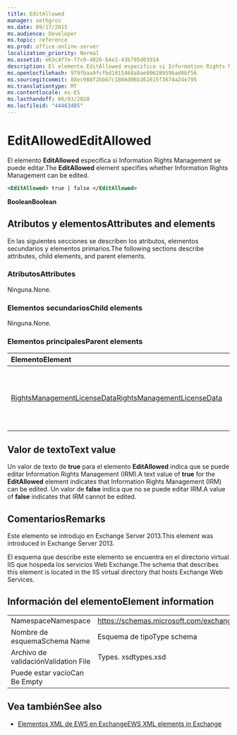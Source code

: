 ```yaml
---
title: EditAllowed
manager: sethgros
ms.date: 09/17/2015
ms.audience: Developer
ms.topic: reference
ms.prod: office-online-server
localization_priority: Normal
ms.assetid: e63c4f7e-77c0-4826-b4e2-43b795d03914
description: El elemento EditAllowed especifica si Information Rights Management se puede editar.
ms.openlocfilehash: 979fbaa9fcfbd1015468a8ae00628959bad0bf56
ms.sourcegitcommit: 88ec988f2bb67c1866d06b361615f3674a24e795
ms.translationtype: MT
ms.contentlocale: es-ES
ms.lasthandoff: 06/03/2020
ms.locfileid: "44463485"
---
```

# <a name="editallowed"></a><span data-ttu-id="d7ed9-103">EditAllowed</span><span class="sxs-lookup"><span data-stu-id="d7ed9-103">EditAllowed</span></span>

<span data-ttu-id="d7ed9-104">El elemento **EditAllowed** especifica si Information Rights Management se puede editar.</span><span class="sxs-lookup"><span data-stu-id="d7ed9-104">The **EditAllowed** element specifies whether Information Rights Management can be edited.</span></span> 
  
```XML
<EditAllowed> true | false </EditAllowed>
```

 <span data-ttu-id="d7ed9-105">**Boolean**</span><span class="sxs-lookup"><span data-stu-id="d7ed9-105">**Boolean**</span></span>
## <a name="attributes-and-elements"></a><span data-ttu-id="d7ed9-106">Atributos y elementos</span><span class="sxs-lookup"><span data-stu-id="d7ed9-106">Attributes and elements</span></span>

<span data-ttu-id="d7ed9-107">En las siguientes secciones se describen los atributos, elementos secundarios y elementos primarios.</span><span class="sxs-lookup"><span data-stu-id="d7ed9-107">The following sections describe attributes, child elements, and parent elements.</span></span>
  
### <a name="attributes"></a><span data-ttu-id="d7ed9-108">Atributos</span><span class="sxs-lookup"><span data-stu-id="d7ed9-108">Attributes</span></span>

<span data-ttu-id="d7ed9-109">Ninguna.</span><span class="sxs-lookup"><span data-stu-id="d7ed9-109">None.</span></span>
  
### <a name="child-elements"></a><span data-ttu-id="d7ed9-110">Elementos secundarios</span><span class="sxs-lookup"><span data-stu-id="d7ed9-110">Child elements</span></span>

<span data-ttu-id="d7ed9-111">Ninguna.</span><span class="sxs-lookup"><span data-stu-id="d7ed9-111">None.</span></span>
  
### <a name="parent-elements"></a><span data-ttu-id="d7ed9-112">Elementos principales</span><span class="sxs-lookup"><span data-stu-id="d7ed9-112">Parent elements</span></span>

|<span data-ttu-id="d7ed9-113">**Elemento**</span><span class="sxs-lookup"><span data-stu-id="d7ed9-113">**Element**</span></span>|<span data-ttu-id="d7ed9-114">**Descripción**</span><span class="sxs-lookup"><span data-stu-id="d7ed9-114">**Description**</span></span>|
|:-----|:-----|
|[<span data-ttu-id="d7ed9-115">RightsManagementLicenseData</span><span class="sxs-lookup"><span data-stu-id="d7ed9-115">RightsManagementLicenseData</span></span>](rightsmanagementlicensedata.md) <br/> |<span data-ttu-id="d7ed9-116">Especifica información sobre la licencia de administración de derechos.</span><span class="sxs-lookup"><span data-stu-id="d7ed9-116">Specifies information about the rights management license.</span></span>  <br/> |
   
## <a name="text-value"></a><span data-ttu-id="d7ed9-117">Valor de texto</span><span class="sxs-lookup"><span data-stu-id="d7ed9-117">Text value</span></span>

<span data-ttu-id="d7ed9-118">Un valor de texto de **true** para el elemento **EditAllowed** indica que se puede editar Information Rights Management (IRM).</span><span class="sxs-lookup"><span data-stu-id="d7ed9-118">A text value of **true** for the **EditAllowed** element indicates that Information Rights Management (IRM) can be edited.</span></span> <span data-ttu-id="d7ed9-119">Un valor de **false** indica que no se puede editar IRM.</span><span class="sxs-lookup"><span data-stu-id="d7ed9-119">A value of **false** indicates that IRM cannot be edited.</span></span> 
  
## <a name="remarks"></a><span data-ttu-id="d7ed9-120">Comentarios</span><span class="sxs-lookup"><span data-stu-id="d7ed9-120">Remarks</span></span>

<span data-ttu-id="d7ed9-121">Este elemento se introdujo en Exchange Server 2013.</span><span class="sxs-lookup"><span data-stu-id="d7ed9-121">This element was introduced in Exchange Server 2013.</span></span>
  
<span data-ttu-id="d7ed9-122">El esquema que describe este elemento se encuentra en el directorio virtual IIS que hospeda los servicios Web Exchange.</span><span class="sxs-lookup"><span data-stu-id="d7ed9-122">The schema that describes this element is located in the IIS virtual directory that hosts Exchange Web Services.</span></span>
  
## <a name="element-information"></a><span data-ttu-id="d7ed9-123">Información del elemento</span><span class="sxs-lookup"><span data-stu-id="d7ed9-123">Element information</span></span>

|||
|:-----|:-----|
|<span data-ttu-id="d7ed9-124">Namespace</span><span class="sxs-lookup"><span data-stu-id="d7ed9-124">Namespace</span></span>  <br/> |https://schemas.microsoft.com/exchange/services/2006/types  <br/> |
|<span data-ttu-id="d7ed9-125">Nombre de esquema</span><span class="sxs-lookup"><span data-stu-id="d7ed9-125">Schema Name</span></span>  <br/> |<span data-ttu-id="d7ed9-126">Esquema de tipo</span><span class="sxs-lookup"><span data-stu-id="d7ed9-126">Type schema</span></span>  <br/> |
|<span data-ttu-id="d7ed9-127">Archivo de validación</span><span class="sxs-lookup"><span data-stu-id="d7ed9-127">Validation File</span></span>  <br/> |<span data-ttu-id="d7ed9-128">Types. xsd</span><span class="sxs-lookup"><span data-stu-id="d7ed9-128">types.xsd</span></span>  <br/> |
|<span data-ttu-id="d7ed9-129">Puede estar vacío</span><span class="sxs-lookup"><span data-stu-id="d7ed9-129">Can Be Empty</span></span>  <br/> ||
   
## <a name="see-also"></a><span data-ttu-id="d7ed9-130">Vea también</span><span class="sxs-lookup"><span data-stu-id="d7ed9-130">See also</span></span>



- [<span data-ttu-id="d7ed9-131">Elementos XML de EWS en Exchange</span><span class="sxs-lookup"><span data-stu-id="d7ed9-131">EWS XML elements in Exchange</span></span>](ews-xml-elements-in-exchange.md)

